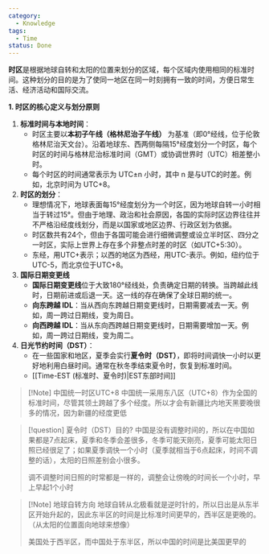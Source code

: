 ```yaml
---
category:
  - Knowledge
tags:
  - Time
status: Done
---
```

**时区**是根据地球自转和太阳的位置来划分的区域，每个区域内使用相同的标准时间。这种划分的目的是为了使同一地区在同一时刻拥有一致的时间，方便日常生活、经济活动和国际交流。

**1. 时区的核心定义与划分原则**

1. **标准时间与本地时间**：
    - 时区主要以**本初子午线（格林尼治子午线）** 为基准（即0°经线，位于伦敦格林尼治天文台）。沿着地球东、西两侧每隔15°经度划分一个时区，每个时区的时间与格林尼治标准时间（GMT）或协调世界时（UTC）相差整小时。
    -  每个时区的时间通常表示为 UTC±n 小时，其中 n 是与UTC的时差。例如，北京时间为 UTC+8。
2. **时区的划分**：
    - 理想情况下，地球表面每15°经度划分为一个时区，因为地球自转一小时相当于转过15°。但由于地理、政治和社会原因，各国的实际时区边界往往并不严格沿经度线划分，而是以国家或地区边界、行政区划为依据。
    - 时区数共有24个，但由于各国可能会进行细微调整或设立半时区、四分之一时区，实际上世界上存在多个非整点时差的时区（如UTC+5:30）。
    - 东经，用UTC+表示；以西的地区为西经，用UTC-表示。例如，纽约位于UTC-5，而北京位于UTC+8。
3. **国际日期变更线**
    - **国际日期变更线**位于大致180°经线处，负责确定日期的转换。当跨越此线时，日期前进或后退一天。这一线的存在确保了全球日期的统一。
    - **向东跨越 IDL**：当从西向东跨越日期变更线时，日期需要减去一天。例如，周一跨过日期线，变为周日。
    - **向西跨越 IDL**：当从东向西跨越日期变更线时，日期需要增加一天。例如，周一跨过日期线，变为周二。
4. **日光节约时间（DST）**：
    - 在一些国家和地区，夏季会实行**夏令时（DST）**，即将时间调快一小时以更好地利用白昼时间。通常在秋冬季结束夏令时，恢复到标准时间。
    - [[Time-EST (标准时、夏令时)|EST东部时间]]

>[!Note] 中国统一时区UTC+8
>中国统一采用东八区（UTC+8）作为全国的标准时间，尽管其领土跨越了多个经度。所以才会有新疆比内地天黑要晚很多的情况，因为新疆的经度更低

>[!question] 夏令时（DST）目的?
>中国是没有调整时间的，所以在中国如果都是7点起床，夏季和冬季会差很多，冬季可能天刚亮，夏季可能太阳日照已经很足了；如果夏季调快一个小时（夏季就相当于6点起床，时间不调整的话），太阳的日照差别会小很多。
>
>调不调整时间日照的时常都是一样的，调整会让傍晚的时间长一个小时，早上早起1个小时

>[!Note] 地球自转方向
> 地球自转从北极看就是逆时针的，所以日出是从东半区开始升起的，因此东半区的时间是比标准时间更早的，西半区是更晚的。（从太阳的位置面向地球来想像）
> 
> 美国处于西半区，而中国处于东半区，所以中国的时间是比美国更早的